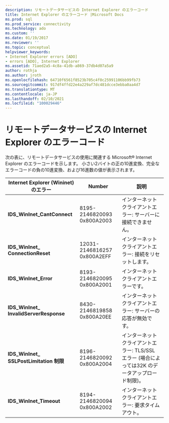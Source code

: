 ```yaml
---
description: リモートデータサービスの Internet Explorer のエラーコード
title: Internet Explorer のエラーコード |Microsoft Docs
ms.prod: sql
ms.prod_service: connectivity
ms.technology: ado
ms.custom: ''
ms.date: 01/19/2017
ms.reviewer: ''
ms.topic: conceptual
helpviewer_keywords:
- Internet Explorer errors [ADO]
- errors [ADO], Internet Explorer
ms.assetid: 71aed2a5-4c8a-41db-a869-37db4d07a5a9
author: rothja
ms.author: jroth
ms.openlocfilehash: 64710f6561f8523b705c4f0c25991106bb99fb73
ms.sourcegitcommit: 917df4ffd22e4a229af7dc481dcce3ebba0aa4d7
ms.translationtype: MT
ms.contentlocale: ja-JP
ms.lasthandoff: 02/10/2021
ms.locfileid: "100029446"
---
```

# <a name="internet-explorer-error-codes-for-remote-data-service"></a>リモートデータサービスの Internet Explorer のエラーコード
次の表に、リモートデータサービスの使用に関連する Microsoft® Internet Explorer のエラーコードを示します。 小さい2バイトの正の10進変換、完全なエラーコードの負の10進変換、および16進数の値が表示されます。

|Internet Explorer (Wininet) のエラー|Number|説明|
|------------------------------------------|------------|-----------------|
|**IDS_WinInet_CantConnect**|8195-2146820093 0x800A2003|インターネットクライアントエラー: サーバーに接続できません。|
|**IDS_WinInet_ ConnectionReset**|12031-2146816257 0x800A2EFF|インターネットクライアントエラー: 接続をリセットします。|
|**IDS_WinInet_Error**|8193-2146820095 0x800A2001|インターネットクライアントエラーです。|
|**IDS_WinInet_ InvalidServerResponse**|8430-2146819858 0x800A20EE|インターネットクライアントエラー: サーバーの応答が無効です。|
|**IDS_WinInet_ SSLPostLimitation 制限**|8196-2146820092 0x800A2004|インターネットクライアントエラー: TLS/SSL エラー (場合によっては32K のデータアップロード制限)。|
|**IDS_WinInet_Timeout**|8194-2146820094 0x800A2002|インターネットクライアントエラー: 要求タイムアウト。|
